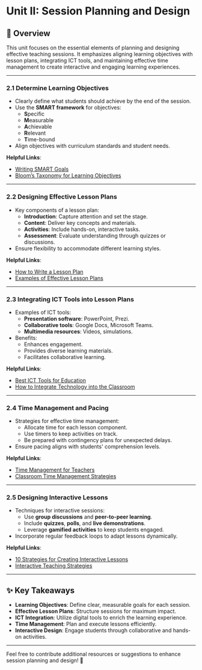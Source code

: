 # Unit II: Session Planning and Design

## 📝 Overview
This unit focuses on the essential elements of planning and designing effective teaching sessions. It emphasizes aligning learning objectives with lesson plans, integrating ICT tools, and maintaining effective time management to create interactive and engaging learning experiences.

---

### **2.1 Determine Learning Objectives**
- Clearly define what students should achieve by the end of the session.
- Use the **SMART framework** for objectives:
  - **S**pecific
  - **M**easurable
  - **A**chievable
  - **R**elevant
  - **T**ime-bound
- Align objectives with curriculum standards and student needs.

**Helpful Links**:
- [Writing SMART Goals](https://www.mindtools.com/a4wo118/smart-goals)  
- [Bloom’s Taxonomy for Learning Objectives](https://cft.vanderbilt.edu/guides-sub-pages/blooms-taxonomy/)  

---

### **2.2 Designing Effective Lesson Plans**
- Key components of a lesson plan:
  - **Introduction**: Capture attention and set the stage.
  - **Content**: Deliver key concepts and materials.
  - **Activities**: Include hands-on, interactive tasks.
  - **Assessment**: Evaluate understanding through quizzes or discussions.
- Ensure flexibility to accommodate different learning styles.

**Helpful Links**:
- [How to Write a Lesson Plan](https://www.edutopia.org/article/lesson-planning-101)  
- [Examples of Effective Lesson Plans](https://www.teachhub.com/professional-development/2019/11/lesson-plan-example-guide/)  

---

### **2.3 Integrating ICT Tools into Lesson Plans**
- Examples of ICT tools:
  - **Presentation software**: PowerPoint, Prezi.
  - **Collaborative tools**: Google Docs, Microsoft Teams.
  - **Multimedia resources**: Videos, simulations.
- Benefits:
  - Enhances engagement.
  - Provides diverse learning materials.
  - Facilitates collaborative learning.

**Helpful Links**:
- [Best ICT Tools for Education](https://www.elearningindustry.com/top-tools-for-ict-integration-in-education)  
- [How to Integrate Technology into the Classroom](https://www.teachhub.com/technology-in-the-classroom/2020/09/how-to-integrate-technology-in-the-classroom/)  

---

### **2.4 Time Management and Pacing**
- Strategies for effective time management:
  - Allocate time for each lesson component.
  - Use timers to keep activities on track.
  - Be prepared with contingency plans for unexpected delays.
- Ensure pacing aligns with students' comprehension levels.

**Helpful Links**:
- [Time Management for Teachers](https://www.theteachersguide.com/timemanagement.htm)  
- [Classroom Time Management Strategies](https://www.edutopia.org/article/6-time-management-tips-teachers)  

---

### **2.5 Designing Interactive Lessons**
- Techniques for interactive sessions:
  - Use **group discussions** and **peer-to-peer learning**.
  - Include **quizzes**, **polls**, and **live demonstrations**.
  - Leverage **gamified activities** to keep students engaged.
- Incorporate regular feedback loops to adapt lessons dynamically.

**Helpful Links**:
- [10 Strategies for Creating Interactive Lessons](https://www.edutopia.org/article/10-tips-making-learning-active-and-engaging)  
- [Interactive Teaching Strategies](https://www.weareteachers.com/interactive-classroom-strategies/)  

---

## ✨ Key Takeaways
- **Learning Objectives**: Define clear, measurable goals for each session.
- **Effective Lesson Plans**: Structure sessions for maximum impact.
- **ICT Integration**: Utilize digital tools to enrich the learning experience.
- **Time Management**: Plan and execute lessons efficiently.
- **Interactive Design**: Engage students through collaborative and hands-on activities.

---

Feel free to contribute additional resources or suggestions to enhance session planning and design! 🚀
